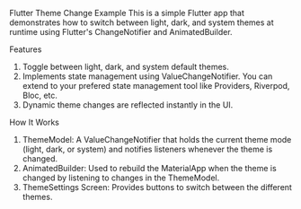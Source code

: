 Flutter Theme Change Example
This is a simple Flutter app that demonstrates how to switch between light, dark, and system themes at runtime using Flutter's ChangeNotifier and AnimatedBuilder.

Features
1. Toggle between light, dark, and system default themes.
2. Implements state management using ValueChangeNotifier. You can extend to your prefered state management tool like Providers, Riverpod, Bloc, etc.
3. Dynamic theme changes are reflected instantly in the UI.

How It Works
1. ThemeModel: A ValueChangeNotifier that holds the current theme mode (light, dark, or system) and notifies listeners whenever the theme is changed.
2. AnimatedBuilder: Used to rebuild the MaterialApp when the theme is changed by listening to changes in the ThemeModel.
3. ThemeSettings Screen: Provides buttons to switch between the different themes.

